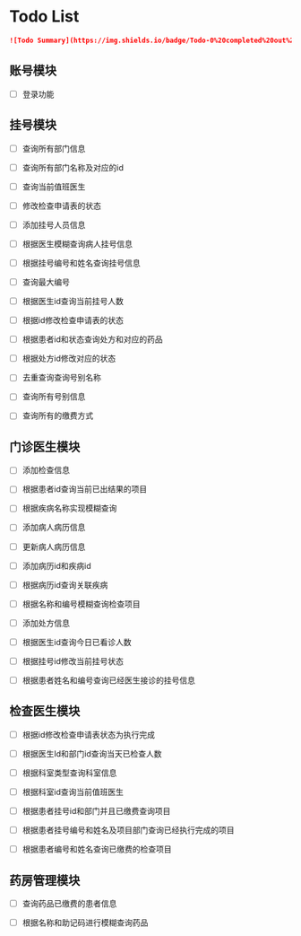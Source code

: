 # Todo List

```markdown
![Todo Summary](https://img.shields.io/badge/Todo-0%20completed%20out%20of%2037%20tasks-red)
```

## 账号模块

- [ ] 登录功能

## 挂号模块

- [ ] 查询所有部门信息

- [ ] 查询所有部门名称及对应的id

- [ ] 查询当前值班医生

- [ ] 修改检查申请表的状态

- [ ] 添加挂号人员信息

- [ ] 根据医生模糊查询病人挂号信息

- [ ] 根据挂号编号和姓名查询挂号信息

- [ ] 查询最大编号

- [ ] 根据医生id查询当前挂号人数

- [ ] 根据id修改检查申请表的状态

- [ ] 根据患者id和状态查询处方和对应的药品

- [ ] 根据处方id修改对应的状态

- [ ] 去重查询查询号别名称

- [ ] 查询所有号别信息

- [ ] 查询所有的缴费方式

## 门诊医生模块

- [ ] 添加检查信息

- [ ] 根据患者id查询当前已出结果的项目

- [ ] 根据疾病名称实现模糊查询

- [ ] 添加病人病历信息

- [ ] 更新病人病历信息

- [ ] 添加病历id和疾病id

- [ ] 根据病历id查询关联疾病

- [ ] 根据名称和编号模糊查询检查项目

- [ ] 添加处方信息

- [ ] 根据医生id查询今日已看诊人数

- [ ] 根据挂号id修改当前挂号状态

- [ ] 根据患者姓名和编号查询已经医生接诊的挂号信息

## 检查医生模块

- [ ] 根据id修改检查申请表状态为执行完成

- [ ] 根据医生Id和部门id查询当天已检查人数

- [ ] 根据科室类型查询科室信息

- [ ] 根据科室id查询当前值班医生

- [ ] 根据患者挂号id和部门并且已缴费查询项目

- [ ] 根据患者挂号编号和姓名及项目部门查询已经执行完成的项目

- [ ] 根据患者编号和姓名查询已缴费的检查项目

## 药房管理模块

- [ ] 查询药品已缴费的患者信息

- [ ] 根据名称和助记码进行模糊查询药品
